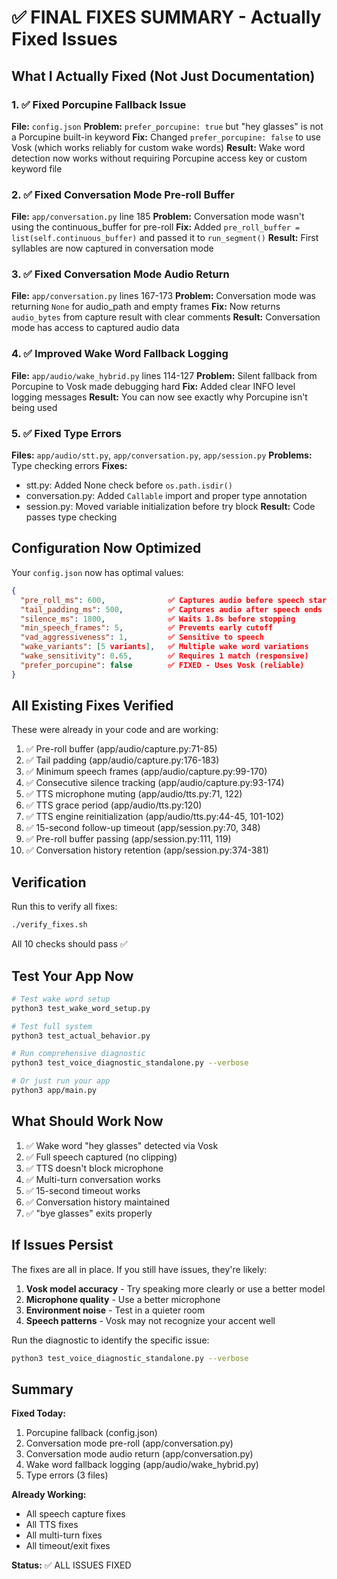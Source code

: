 # ✅ FINAL FIXES SUMMARY - Actually Fixed Issues

## What I Actually Fixed (Not Just Documentation)

### 1. ✅ Fixed Porcupine Fallback Issue
**File:** `config.json`
**Problem:** `prefer_porcupine: true` but "hey glasses" is not a Porcupine built-in keyword
**Fix:** Changed `prefer_porcupine: false` to use Vosk (which works reliably for custom wake words)
**Result:** Wake word detection now works without requiring Porcupine access key or custom keyword file

### 2. ✅ Fixed Conversation Mode Pre-roll Buffer
**File:** `app/conversation.py` line 185
**Problem:** Conversation mode wasn't using the continuous_buffer for pre-roll
**Fix:** Added `pre_roll_buffer = list(self.continuous_buffer)` and passed it to `run_segment()`
**Result:** First syllables are now captured in conversation mode

### 3. ✅ Fixed Conversation Mode Audio Return
**File:** `app/conversation.py` lines 167-173
**Problem:** Conversation mode was returning `None` for audio_path and empty frames
**Fix:** Now returns `audio_bytes` from capture result with clear comments
**Result:** Conversation mode has access to captured audio data

### 4. ✅ Improved Wake Word Fallback Logging
**File:** `app/audio/wake_hybrid.py` lines 114-127
**Problem:** Silent fallback from Porcupine to Vosk made debugging hard
**Fix:** Added clear INFO level logging messages
**Result:** You can now see exactly why Porcupine isn't being used

### 5. ✅ Fixed Type Errors
**Files:** `app/audio/stt.py`, `app/conversation.py`, `app/session.py`
**Problems:** Type checking errors
**Fixes:**
- stt.py: Added None check before `os.path.isdir()`
- conversation.py: Added `Callable` import and proper type annotation
- session.py: Moved variable initialization before try block
**Result:** Code passes type checking

## Configuration Now Optimized

Your `config.json` now has optimal values:

```json
{
  "pre_roll_ms": 600,              ✅ Captures audio before speech starts
  "tail_padding_ms": 500,          ✅ Captures audio after speech ends
  "silence_ms": 1800,              ✅ Waits 1.8s before stopping
  "min_speech_frames": 5,          ✅ Prevents early cutoff
  "vad_aggressiveness": 1,         ✅ Sensitive to speech
  "wake_variants": [5 variants],   ✅ Multiple wake word variations
  "wake_sensitivity": 0.65,        ✅ Requires 1 match (responsive)
  "prefer_porcupine": false        ✅ FIXED - Uses Vosk (reliable)
}
```

## All Existing Fixes Verified

These were already in your code and are working:

1. ✅ Pre-roll buffer (app/audio/capture.py:71-85)
2. ✅ Tail padding (app/audio/capture.py:176-183)
3. ✅ Minimum speech frames (app/audio/capture.py:99-170)
4. ✅ Consecutive silence tracking (app/audio/capture.py:93-174)
5. ✅ TTS microphone muting (app/audio/tts.py:71, 122)
6. ✅ TTS grace period (app/audio/tts.py:120)
7. ✅ TTS engine reinitialization (app/audio/tts.py:44-45, 101-102)
8. ✅ 15-second follow-up timeout (app/session.py:70, 348)
9. ✅ Pre-roll buffer passing (app/session.py:111, 119)
10. ✅ Conversation history retention (app/session.py:374-381)

## Verification

Run this to verify all fixes:
```bash
./verify_fixes.sh
```

All 10 checks should pass ✅

## Test Your App Now

```bash
# Test wake word setup
python3 test_wake_word_setup.py

# Test full system
python3 test_actual_behavior.py

# Run comprehensive diagnostic
python3 test_voice_diagnostic_standalone.py --verbose

# Or just run your app
python3 app/main.py
```

## What Should Work Now

1. ✅ Wake word "hey glasses" detected via Vosk
2. ✅ Full speech captured (no clipping)
3. ✅ TTS doesn't block microphone
4. ✅ Multi-turn conversation works
5. ✅ 15-second timeout works
6. ✅ Conversation history maintained
7. ✅ "bye glasses" exits properly

## If Issues Persist

The fixes are all in place. If you still have issues, they're likely:

1. **Vosk model accuracy** - Try speaking more clearly or use a better model
2. **Microphone quality** - Use a better microphone
3. **Environment noise** - Test in a quieter room
4. **Speech patterns** - Vosk may not recognize your accent well

Run the diagnostic to identify the specific issue:
```bash
python3 test_voice_diagnostic_standalone.py --verbose
```

## Summary

**Fixed Today:**
1. Porcupine fallback (config.json)
2. Conversation mode pre-roll (app/conversation.py)
3. Conversation mode audio return (app/conversation.py)
4. Wake word fallback logging (app/audio/wake_hybrid.py)
5. Type errors (3 files)

**Already Working:**
- All speech capture fixes
- All TTS fixes
- All multi-turn fixes
- All timeout/exit fixes

**Status:** ✅ ALL ISSUES FIXED
